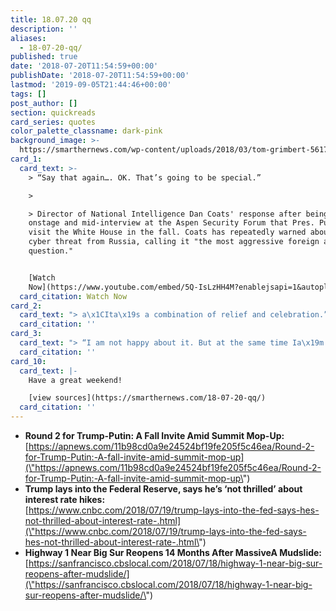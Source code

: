 ```yaml
---
title: 18.07.20 qq
description: ''
aliases:
  - 18-07-20-qq/
published: true
date: '2018-07-20T11:54:59+00:00'
publishDate: '2018-07-20T11:54:59+00:00'
lastmod: '2019-09-05T21:44:46+00:00'
tags: []
post_author: []
section: quickreads
card_series: quotes
color_palette_classname: dark-pink
background_image: >-
  https://smarthernews.com/wp-content/uploads/2018/03/tom-grimbert-561706-unsplash-scaled.jpg
card_1:
  card_text: >-
    > “Say that again…. OK. That’s going to be special.”

    > 

    > Director of National Intelligence Dan Coats' response after being informed
    onstage and mid-interview at the Aspen Security Forum that Pres. Putin will
    visit the White House in the fall. Coats has repeatedly warned about the
    cyber threat from Russia, calling it "the most aggressive foreign actor, no
    question."


    [Watch
    Now](https://www.youtube.com/embed/5Q-IsLzHH4M?enablejsapi=1&autoplay=1&rel=0)
  card_citation: Watch Now
card_2:
  card_text: "> a\x1CIta\x19s a combination of relief and celebration.”\n> \n> Kirk Gafill, Nepenthe restaurant owner in Big Sur, as California's Pacific Coast Highway reopens 14 months after a mudslide shut down a portion of it. 1,500 feet of highway was covered with more than 1M tons of dirt and rock blocking the scenic California coastal drive."
  card_citation: ''
card_3:
  card_text: "> “I am not happy about it. But at the same time Ia\x19m letting them do what they feel is best.a\x1D\n> \n> Pres. Trump to CNBC criticizing the Federal Reserve's plan to raise interest rates despite \"all of this work that we're putting into the economy.\" Historically, Presidents have not commented on the Fed's actions due to its independence."
  card_citation: ''
card_10:
  card_text: |-
    Have a great weekend!

    [view sources](https://smarthernews.com/18-07-20-qq/)
  card_citation: ''
---
```

*   **Round 2 for Trump-Putin: A Fall Invite Amid Summit Mop-Up:**  
    [https://apnews.com/11b98cd0a9e24524bf19fe205f5c46ea/Round-2-for-Trump-Putin:-A-fall-invite-amid-summit-mop-up](\"https://apnews.com/11b98cd0a9e24524bf19fe205f5c46ea/Round-2-for-Trump-Putin:-A-fall-invite-amid-summit-mop-up\")
*   **Trump lays into the Federal Reserve, says he’s ‘not thrilled’ about interest rate hikes:**  
    [https://www.cnbc.com/2018/07/19/trump-lays-into-the-fed-says-hes-not-thrilled-about-interest-rate-.html](\"https://www.cnbc.com/2018/07/19/trump-lays-into-the-fed-says-hes-not-thrilled-about-interest-rate-.html\")
*   **Highway 1 Near Big Sur Reopens 14 Months After MassiveA Mudslide:**  
    [https://sanfrancisco.cbslocal.com/2018/07/18/highway-1-near-big-sur-reopens-after-mudslide/](\"https://sanfrancisco.cbslocal.com/2018/07/18/highway-1-near-big-sur-reopens-after-mudslide/\")
